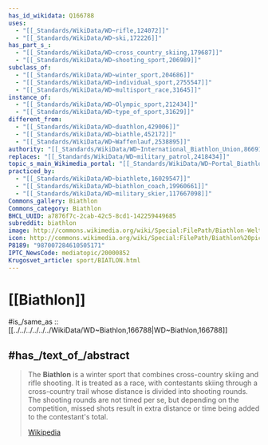 ```yaml
---
has_id_wikidata: Q166788
uses:
  - "[[_Standards/WikiData/WD~rifle,124072]]"
  - "[[_Standards/WikiData/WD~ski,172226]]"
has_part_s_:
  - "[[_Standards/WikiData/WD~cross_country_skiing,179687]]"
  - "[[_Standards/WikiData/WD~shooting_sport,206989]]"
subclass_of:
  - "[[_Standards/WikiData/WD~winter_sport,204686]]"
  - "[[_Standards/WikiData/WD~individual_sport,2755547]]"
  - "[[_Standards/WikiData/WD~multisport_race,31645]]"
instance_of:
  - "[[_Standards/WikiData/WD~Olympic_sport,212434]]"
  - "[[_Standards/WikiData/WD~type_of_sport,31629]]"
different_from:
  - "[[_Standards/WikiData/WD~duathlon,429006]]"
  - "[[_Standards/WikiData/WD~biathle,452172]]"
  - "[[_Standards/WikiData/WD~Waffenlauf,2538895]]"
authority: "[[_Standards/WikiData/WD~International_Biathlon_Union,866910]]"
replaces: "[[_Standards/WikiData/WD~military_patrol,2418434]]"
topic_s_main_Wikimedia_portal: "[[_Standards/WikiData/WD~Portal_Biathlon,8207868]]"
practiced_by:
  - "[[_Standards/WikiData/WD~biathlete,16029547]]"
  - "[[_Standards/WikiData/WD~biathlon_coach,19960661]]"
  - "[[_Standards/WikiData/WD~military_skier,117667098]]"
Commons_gallery: Biathlon
Commons_category: Biathlon
BHCL_UUID: a7876f7c-2cab-42c5-8cd1-142259449685
subreddit: biathlon
image: http://commons.wikimedia.org/wiki/Special:FilePath/Biathlon-Weltcup%202006%20Antholz%201.jpg
icon: http://commons.wikimedia.org/wiki/Special:FilePath/Biathlon%20pictogram.svg
P8189: "987007284610505171"
IPTC_NewsCode: mediatopic/20000852
Krugosvet_article: sport/BIATLON.html
---
```


# [[Biathlon]] 

#is_/same_as :: [[../../../../../../WikiData/WD~Biathlon,166788|WD~Biathlon,166788]] 

## #has_/text_of_/abstract 

> The **Biathlon** is a winter sport that combines cross-country skiing and rifle shooting. 
> It is treated as a race, with contestants skiing through a cross-country trail 
> whose distance is divided into shooting rounds. 
> The shooting rounds are not timed per se, but depending on the competition, 
> missed shots result in extra distance or time being added to the contestant's total.
>
> [Wikipedia](https://en.wikipedia.org/wiki/Biathlon)

